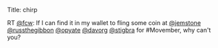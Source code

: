 Title: chirp

RT <a href="http://twitter.com/fcw">@fcw</a>: If I can find it in my wallet to fling some coin at <a href="http://twitter.com/jemstone">@jemstone</a> <a href="http://twitter.com/russthegibbon">@russthegibbon</a> <a href="http://twitter.com/opyate">@opyate</a> <a href="http://twitter.com/davorg">@davorg</a> <a href="http://twitter.com/stigbra">@stigbra</a> for #Movember, why can't you?

